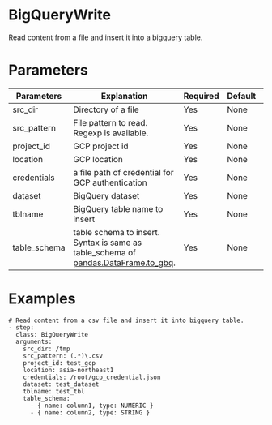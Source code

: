 # BigQueryWrite
Read content from a file and insert it into a bigquery table.

# Parameters
|Parameters|Explanation|Required|Default|Remarks|
|----------|-----------|--------|-------|-------|
|src_dir|Directory of a file |Yes|None||
|src_pattern|File pattern to read. Regexp is available.|Yes|None||
|project_id|GCP project id|Yes|None||
|location|GCP location|Yes|None||
|credentials|a file path of credential for GCP authentication|Yes|None||
|dataset|BigQuery dataset|Yes|None||
|tblname|BigQuery table name to insert|Yes|None||
|table_schema|table schema to insert. Syntax is same as table_schema of [pandas.DataFrame.to_gbq](https://pandas.pydata.org/pandas-docs/stable/reference/api/pandas.DataFrame.to_gbq.html).|Yes|None||


# Examples
```
# Read content from a csv file and insert it into bigquery table.
- step:
  class: BigQueryWrite
  arguments:
    src_dir: /tmp
    src_pattern: (.*)\.csv
    project_id: test_gcp
    location: asia-northeast1
    credentials: /root/gcp_credential.json
    dataset: test_dataset
    tblname: test_tbl
    table_schema:
      - { name: column1, type: NUMERIC }
      - { name: column2, type: STRING }
```
